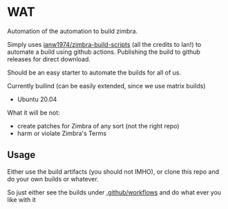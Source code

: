 # WAT

Automation of the automation to build zimbra.

Simply uses [ianw1974/zimbra-build-scripts](ianw1974/zimbra-build-scripts) (all the credits to Ian!) to automate a build
using github actions. Publishing the build to github releases for direct download. 

Should be an easy starter to automate the builds for all of us. 

Currently builind (can be easily extended, since we use matrix builds)
- Ubuntu 20.04

What it will be not:

- create patches for Zimbra of any sort (not the right repo)
- harm or violate Zimbra's Terms


## Usage

Either use the build artifacts (you should not IMHO), or clone this repo and do your own builds or whatever.

So just either see the builds under [.github/workflows](.github/workflows) and do what ever you like with it

